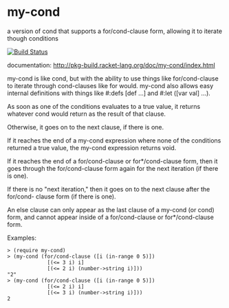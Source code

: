 my-cond
=======

a version of cond that supports a for/cond-clause form, allowing it to iterate though conditions

[![Build Status](https://travis-ci.org/AlexKnauth/my-cond.png?branch=master)](https://travis-ci.org/AlexKnauth/my-cond)

documentation: http://pkg-build.racket-lang.org/doc/my-cond/index.html

my-cond is like cond, but with the ability to use things like for/cond-clause to iterate through
cond-clauses like for would.
my-cond also allows easy internal definitions with things like #:defs [def ...] and
 #:let ([var val] ...).

As soon as one of the conditions evaluates to a true value, it returns whatever cond
would return as the result of that clause.

Otherwise, it goes on to the next clause, if there is one.

If it reaches the end of a my-cond expression where none of the conditions returned a
true value, the my-cond expression returns void.

If it reaches the end of a for/cond-clause or for*/cond-clause form, then it goes
through the for/cond-clause form again for the next iteration (if there is one).

If there is no "next iteration," then it goes on to the next clause after the for/cond-
clause form (if there is one).

An else clause can only appear as the last clause of a my-cond (or cond) form, and
cannot appear inside of a for/cond-clause or for*/cond-clause form.

Examples:

    > (require my-cond)
    > (my-cond (for/cond-clause ([i (in-range 0 5)])
                 [(<= 3 i) i]
                 [(<= 2 i) (number->string i)]))
    "2"
    > (my-cond (for/cond-clause ([i (in-range 0 5)])
                 [(<= 2 i) i]
                 [(<= 3 i) (number->string i)]))
    2
